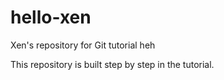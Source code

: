 # hello-xen
Xen's repository for Git tutorial
heh

This repository is built step by step in the tutorial.
